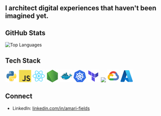 ## I architect digital experiences that haven't been imagined yet.  

## GitHub Stats  
![Top Languages](https://github-readme-stats.vercel.app/api/top-langs/?username=Amarifields&layout=compact&theme=radical)  


## Tech Stack  
<p>
  <img src="https://raw.githubusercontent.com/devicons/devicon/master/icons/python/python-original.svg" width="40"/>
  <img src="https://raw.githubusercontent.com/devicons/devicon/master/icons/javascript/javascript-original.svg" width="40"/>
  <img src="https://raw.githubusercontent.com/devicons/devicon/master/icons/react/react-original.svg" width="40"/>
  <img src="https://raw.githubusercontent.com/devicons/devicon/master/icons/nodejs/nodejs-original.svg" width="40"/>
  <img src="https://raw.githubusercontent.com/devicons/devicon/master/icons/docker/docker-original.svg" width="40"/>
  <img src="https://raw.githubusercontent.com/devicons/devicon/master/icons/kubernetes/kubernetes-plain.svg" width="40"/>
  <img src="https://raw.githubusercontent.com/devicons/devicon/master/icons/terraform/terraform-original.svg" width="40"/>
  <img src="https://raw.githubusercontent.com/devicons/devicon/master/icons/aws/aws-original.svg" width="40"/>
  <img src="https://raw.githubusercontent.com/devicons/devicon/master/icons/googlecloud/googlecloud-original.svg" width="40"/>
  <img src="https://raw.githubusercontent.com/devicons/devicon/master/icons/azure/azure-original.svg" width="40"/>
</p>  


## Connect  
- LinkedIn: [linkedin.com/in/amari-fields](https://www.linkedin.com/in/amari-fields/) 
